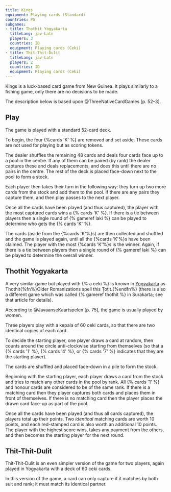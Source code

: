 ```yaml
---
title: Kings
equipment: Playing cards (Standard)
countries: PG
subgames:
- title: Thothit Yogyakarta
  titleLang: jav-Latn
  players: 3
  countries: ID
  equipment: Playing cards (Ceki)
- title: Thit-Thit-Dulit
  titleLang: jav-Latn
  players: 2
  countries: ID
  equipment: Playing cards (Ceki)
---
```


<p class="lead">
<span class="aka">Kings</span> is a luck-based card game from New Guinea. It plays similarly to a fishing game, only there are no decisions to be made.
</p>

<!-- excerpt -->

The description below is based upon @ThreeNativeCardGames [p. 52–3].

## Play

The game is played with a standard 52-card deck. 

To begin, the four {%cards 'K' %} are removed and set aside. These cards are not
used for playing but as scoring tokens.

The dealer shuffles the remaining 48 cards and deals four cards face up to a
pool in the centre. If any of them can be paired (by rank) the dealer captures
these and deals replacements, and does this until there are no pairs in the
centre. The rest of the deck is placed face-down next to the pool to form a
stock.

Each player then takes their turn in the following way: they turn up two more
cards from the stock and add them to the pool. If there are any pairs they
capture them, and then play passes to the next player.

Once all the cards have been played (and thus captured), the player with the
most captured cards wins a {% cards 'K' %}. If there is a tie between players
then a single round of {% gameref laki %} can be played to determine who gets
the {% cards 'K' %}.

The cards (aside from the {%cards 'K'%}s) are then collected and shuffled and
the game is played again, until all the {%cards 'K'%}s have been claimed. The
player with the most {%cards 'K'%}s is the winner. Again, if there is a tie
between players then a single round of {% gameref laki %} can be played to
determine the overall winner.

<!--
## Discussion

The shortening of the deck to 48 cards makes me wonder if this is a game derived
from a Japanese source, as there are other games played in New Guinea which do
have a known Japanese origin. A {% a hanafuda %} deck has (12×4=) 48 cards in
it, and the gameplay of Kings is remniscent of many <span lang="ja-Latn"
class="noun">Hanafuda</span> fishing games, where cards are paired to capture
them from a central pool.
-->

## <span lang="jav-Latn">Thothit Yogyakarta</span>

A very similar game but played with {% a ceki %} is known in [Yogyakarta](https://en.wikipedia.org/wiki/Yogyakarta) as <span lang="jav-Latn" class="noun aka">Thothit</span>{%fn%}Older Romanizations spell this <span lang="jav-Latn" class="noun aka">Ṭoṭit</span>.{%endfn%} (there is also a different game which was called {% gameref thothit %} in Surakarta; see that article for details).

According to @JavaanseKaartspelen [p. 75], the game is usually played by women.

Three players play with a <span lang="jav-Latn">kepala</span> of 60 <span lang="jav-Latn">ceki</span> cards, so that there are two identical copies of each card.

To decide the starting player, one player draws a card at random, then counts around the circle anti-clockwise starting from themselves (so that a {% cards '1' %}, {% cards '4' %}, or {% cards '7' %} indicates that they are the starting player).

The cards are shuffled and placed face-down in a pile to form the stock.

Beginning with the starting player, each player draws a card from the stock and tries to match any other cards in the pool by rank. All {% cards '1' %} and honour cards are considered to be of the same rank. If there is a matching card then they player captures both cards and places them in front of themselves. If there is no matching card then the player places the drawn card face-up as part of the pool.

Once all the cards have been played (and thus all cards captured), the players total up their points. Two _identical_ matching cards are worth 10 points, and each red-stamped card is also worth an additional 10 points. The player with the highest score wins, takes any payment from the others, and then becomes the starting player for the next round.

## <span lang="jav-Latn">Thit-Thit-Dulit</span>

<span lang="jav-Latn" class="noun aka">Thit-Thit-Dulit</span> is an even simpler version of the game for two players, again played in Yogyakarta with a deck of 60 <span lang="jav-Latn">ceki</span> cards.

In this version of the game, a card can only capture if it matches by both suit and rank; it must match its identical partner.
